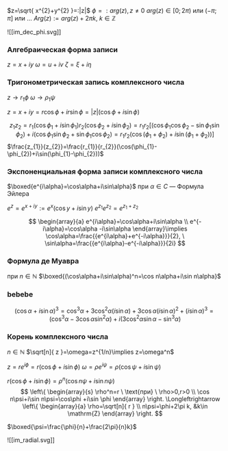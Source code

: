 $z=\sqrt{ x^{2}+y^{2} }=:|z|$
$\phi=:arg(z), z\neq {0}$
$arg(z)\in[0;2\pi)$ или $(-\pi;\pi]$ или $\dots$
$Arg(z):=arg(z)+2\pi k, \ k\in \mathbb{Z}$

![[im_dec_phi.svg]]
### Алгебраическая форма записи
$z=x+iy$
$\omega=u+iv$
$\zeta=\xi+i\eta$

### Тригонометрическая запись комплексного числа
$z\to r_{1}\phi$
$\omega\to \rho_{1}\psi$

$z=x+iy=r\cos \phi+ir\sin \phi=|z|(\cos \phi+i\sin \phi)$


$$
z_{1}z_{2}=r_{1}(\cos \phi_{1}+i\sin \phi_{1})r_{2}(\cos \phi_{2}+i\sin \phi_{2})=r_{1}r_{2}[(\cos \phi_{1}\cos \phi_{2}-\sin \phi_{1}\sin \phi_{2})+i(\cos \phi_{1}\sin \phi_{2}+\sin \phi_{1}\cos \phi_{2})=r_{1}r_{2}(\cos(\phi_{1}+\phi_{2})+i\sin(\phi_{1}+\phi_{2}))]
$$
$\frac{z_{1}}{z_{2}}=\frac{r_{1}}{r_{2}}(\cos(\phi_{1}-\phi_{2})+i\sin(\phi_{1}-\phi_{2}))$

### Экспоненциальная форма записи комплексного числа
$\boxed{e^{i\alpha}=\cos\alpha+i\sin\alpha}$ при $\alpha \in C$ — Формула Эйлера

$e^z=e^{x+iy}:=e^x(\cos y+i\sin y)$
$e^{z_{1}}e^{z_{2}}=e^{z_{1}+z_{2}}$

$$
\begin{array}{a}
e^{i\alpha}=\cos\alpha+i\sin\alpha \\
e^{-i\alpha}=\cos\alpha -i\sin\alpha
\end{array}\implies
\cos\alpha=\frac{{e^{i\alpha}+e^{-i\alpha}}}{2}, \ \sin\alpha=\frac{{e^{i\alpha}-e^{-i\alpha}}}{2i}
$$
### Формула де Муавра

при $n\in \mathbb{N}$
$\boxed{(\cos\alpha+i\sin\alpha)^n=\cos n\alpha+i\sin n\alpha}$

### bebebe
$$
(\cos\alpha+i\sin\alpha)^3=\cos^3\alpha+3\cos ^{2}\alpha(i\sin\alpha)+3\cos\alpha(i\sin\alpha)^{2}+(i\sin\alpha)^{3}=(\cos ^{3}\alpha-3\cos\alpha \sin ^{2}\alpha)+i(3\cos ^{2}\alpha \sin\alpha-\sin ^{3}\alpha)
$$

### Корень комплексного числа

$n\in \mathbb{N}$
$\sqrt[n]{ z }=\omega=z^{1/n}\implies z=\omega^n$

$z=re^{i\phi}=r(\cos \phi+i\sin \phi)$
$\omega=\rho e^{i\psi}=\rho(\cos \psi+i\sin \psi)$

$r(\cos \phi+i\sin \phi)=\rho^n(\cos n\psi+i\sin n\psi)$
$$
\left\{
\begin{array}{s}
\rho^n=r  \ \text{при} \ \rho>0,r>0 \\
\cos n\psi+i\sin n\psi=\cos\phi +i\sin \phi
\end{array}
\right.
\Longleftrightarrow
\left\{
\begin{array}{a}
\rho=\sqrt[n]{ r } \\
n\psi=\phi+2\pi k, &k\in \mathrm{Z}
\end{array}
\right.
$$


$\boxed{\psi=\frac{\phi}{n}+\frac{2\pi}{n}k}$

![[im_radial.svg]]
